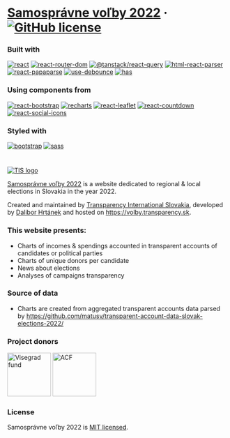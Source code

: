 # [Samosprávne voľby 2022](https://volby.transparency.sk/) &middot; [![GitHub license](https://img.shields.io/badge/license-MIT-yellow.svg)](https://github.com/dacko-sk/tis-volby22/blob/main/LICENSE)

### Built with

[![react](https://img.shields.io/badge/react-v18.2.0-blue)](https://www.npmjs.com/package/react)
[![react-router-dom](https://img.shields.io/badge/react--router--dom-v6.3.0-blue)](https://www.npmjs.com/package/react-router-dom)
[![@tanstack/react-query](https://img.shields.io/badge/@tanstack/react--query-v4.0.10-blue)](https://www.npmjs.com/package/@tanstack/react-query)
[![html-react-parser](https://img.shields.io/badge/html--react--parser-v3.0.1-blue)](https://www.npmjs.com/package/html-react-parser)
[![react-papaparse](https://img.shields.io/badge/react--papaparse-v4.0.2-blue)](https://www.npmjs.com/package/react-papaparse)
[![use-debounce](https://img.shields.io/badge/use--debounce-v8.0.4-blue)](https://www.npmjs.com/package/use-debounce)
[![has](https://img.shields.io/badge/has-v1.0.3-lightgrey)](https://www.npmjs.com/package/has)

### Using components from

[![react-bootstrap](https://img.shields.io/badge/react--bootstrap-v2.4.0-yellowgreen)](https://www.npmjs.com/package/react-bootstrap)
[![recharts](https://img.shields.io/badge/recharts-v2.1.12-yellowgreen)](https://www.npmjs.com/package/recharts)
[![react-leaflet](https://img.shields.io/badge/react--leaflet-v4.0.2-yellowgreen)](https://www.npmjs.com/package/react-leaflet)
[![react-countdown](https://img.shields.io/badge/react--countdown-v2.3.2-yellowgreen)](https://www.npmjs.com/package/react-countdown)
[![react-social-icons](https://img.shields.io/badge/react--social--icons-v5.14.0-yellowgreen)](https://www.npmjs.com/package/react-social-icons)

### Styled with

[![bootstrap](https://img.shields.io/badge/bootstrap-v5.2.0-orange)](https://www.npmjs.com/package/bootstrap)
[![sass](https://img.shields.io/badge/sass-v1.53.0-orange)](https://www.npmjs.com/package/sass)

#

[![TIS logo](https://transparency.sk/wp-content/uploads/2020/11/tis_full-1.svg)](https://transparency.sk)

[Samosprávne voľby 2022](https://volby.transparency.sk) is a website dedicated to regional & local elections in Slovakia in the year 2022.

Created and maintained by [Transparency International Slovakia](https://transparency.sk/), developed by [Dalibor Hrtánek](https://github.com/dacko-sk) and hosted on https://volby.transparency.sk.

### This website presents:

-   Charts of incomes & spendings accounted in transparent accounts of candidates or political parties
-   Charts of unique donors per candidate
-   News about elections
-   Analyses of campaigns transparency

### Source of data

-   Charts are created from aggregated transparent accounts data parsed by
    https://github.com/matusv/transparent-account-data-slovak-elections-2022/

### Project donors

<img src="https://volby.transparency.sk/img/Visegrad_logo_black.png" alt="Visegrad fund" height="100"/> <img src="https://volby.transparency.sk/img/ACF_logo.png" alt="ACF" height="100"/>

### License

Samosprávne voľby 2022 is [MIT licensed](./LICENSE).
